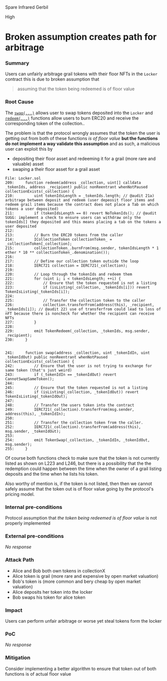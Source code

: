 Spare Infrared Gerbil

High

# Broken assumption creates path for arbitrage

### Summary

Users can unfairly arbitrage grail tokens with their floor NFTs in the `Locker` contract this is due to broken assumption that 
> assuming that the token being redeemed is of floor value

### Root Cause

The [`swap(...)`](https://github.com/sherlock-audit/2024-08-flayer/blob/main/flayer/src/contracts/Locker.sol#L241-L255) allows user to swap tokens deposited into the `Locker` and [`redeem(...)`](https://github.com/sherlock-audit/2024-08-flayer/blob/main/flayer/src/contracts/Locker.sol#L209-L230) functions allow users to burn ERC20 and receive the corresponding token of the collection..

The problem is that the protocol wrongly assumes that the token the user is getting out from both of these functions _is of floor value_ **but the functions do not implement a way validate this assumption** and as such, a malicious user can exploit this by 
 - depositing their floor asset and redeeming it for a grail (more rare and valuable) asset
 - swaping a their floor asset for a grail asset

```solidity
File: Locker.sol
209:     function redeem(address _collection, uint[] calldata _tokenIds, address _recipient) public nonReentrant whenNotPaused collectionExists(_collection) {
210:         uint tokenIdsLength = _tokenIds.length; // @audit 21a) arbitrage between deposit and redeem (user depeosit floor items and redeem grail items because the contract does not place a Tab on which tokens a user deposited)
211:         if (tokenIdsLength == 0) revert NoTokenIds(); // @audit SUGG: implement a check to ensure users can withdraw only the tokenIds[] they deposited and this means placing a tab on the tokens a user deposited
212: 
213:         // Burn the ERC20 tokens from the caller
214:         ICollectionToken collectionToken_ = _collectionToken[_collection];
215:         collectionToken_.burnFrom(msg.sender, tokenIdsLength * 1 ether * 10 ** collectionToken_.denomination());
216: 
217:         // Define our collection token outside the loop
218:         IERC721 collection = IERC721(_collection);
219: 
220:         // Loop through the tokenIds and redeem them
221:         for (uint i; i < tokenIdsLength; ++i) {
222:             // Ensure that the token requested is not a listing
223:             if (isListing(_collection, _tokenIds[i])) revert TokenIsListing(_tokenIds[i]);
224: 
225:             // Transfer the collection token to the caller
226:             collection.transferFrom(address(this), _recipient, _tokenIds[i]); // @audit 22) use of transferfrom could lead to loss of nFT because there is noncheck for whether the recipient can receive NFTs
227:         }
228: 
229:         emit TokenRedeem(_collection, _tokenIds, msg.sender, _recipient);
230:     }


241:     function swap(address _collection, uint _tokenIdIn, uint _tokenIdOut) public nonReentrant whenNotPaused collectionExists(_collection) {
242:         // Ensure that the user is not trying to exchange for same token (that's just weird)
243:         if (_tokenIdIn == _tokenIdOut) revert CannotSwapSameToken();
244: 
245:         // Ensure that the token requested is not a listing
246:         if (isListing(_collection, _tokenIdOut)) revert TokenIsListing(_tokenIdOut);
247: 
248:         // Transfer the users token into the contract
249:         IERC721(_collection).transferFrom(msg.sender, address(this), _tokenIdIn);
250: 
251:         // Transfer the collection token from the caller.
252:         IERC721(_collection).transferFrom(address(this), msg.sender, _tokenIdOut);
253: 
254:         emit TokenSwap(_collection, _tokenIdIn, _tokenIdOut, msg.sender);
255:     }

```

Of course both functions check to make sure that the token is not currently listed as shown on L223 and L246, but there is a possibility that the the redemption could happen between the time when the owner of a grail listing deposits and the time when he lists his token.


Also worthy of mention is, if the token is not listed, then then we cannot safely assume that the token out is of floor value going by the protocol's pricing model.

### Internal pre-conditions

Protocol assumption that _the token being redeemed is of floor value_ is not properly implemented

### External pre-conditions

_No response_

### Attack Path

- Alice and Bob both own tokens in collectionX
- Alice token is grail (more rare and expensive by open market valuation)
- Bob's token is (more common and bery cheap by open market valuation)
- Alice deposits her token into the locker
- Bob swaps his token for alice token

### Impact

Users can perform unfair arbitrage or worse yet steal tokens form the locker

### PoC

_No response_

### Mitigation

Consider implementing a better algorithm to ensure that token out of both functions is of actual floor value